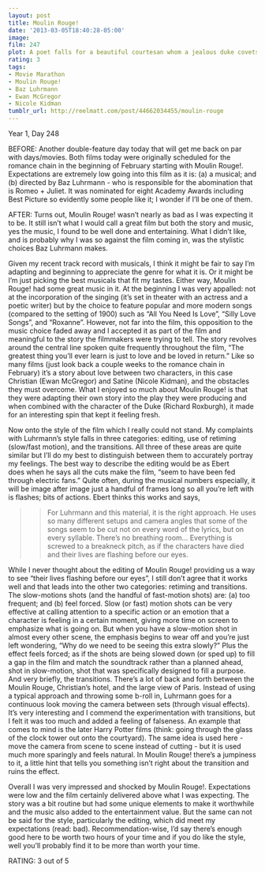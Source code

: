```yaml
---
layout: post
title: Moulin Rouge!
date: '2013-03-05T18:40:28-05:00'
image: 
film: 247
plot: A poet falls for a beautiful courtesan whom a jealous duke covets in this stylish musical, with music drawn from familiar 20th century sources.
rating: 3
tags:
- Movie Marathon
- Moulin Rouge!
- Baz Luhrmann
- Ewan McGregor
- Nicole Kidman
tumblr_url: http://reelmatt.com/post/44662034455/moulin-rouge
---
```


Year 1, Day 248

BEFORE: Another double-feature day today that will get me back on par with days/movies. Both films today were originally scheduled for the romance chain in the beginning of February starting with Moulin Rouge!. Expectations are extremely low going into this film as it is: (a) a musical; and (b) directed by Baz Luhrmann - who is responsible for the abomination that is Romeo + Juliet. It was nominated for eight Academy Awards including Best Picture so evidently some people like it; I wonder if I’ll be one of them.

AFTER: Turns out, Moulin Rouge! wasn’t nearly as bad as I was expecting it to be. It still isn’t what I would call a great film but both the story and music, yes the music, I found to be well done and entertaining. What I didn’t like, and is probably why I was so against the film coming in, was the stylistic choices Baz Luhrmann makes.

Given my recent track record with musicals, I think it might be fair to say I’m adapting and beginning to appreciate the genre for what it is. Or it might be I’m just picking the best musicals that fit my tastes. Either way, Moulin Rouge! had some great music in it. At the beginning I was very appalled: not at the incorporation of the singing (it’s set in theater with an actress and a poetic writer) but by the choice to feature popular and more modern songs (compared to the setting of 1900) such as “All You Need Is Love”, “Silly Love Songs”, and “Roxanne”. However, not far into the film, this opposition to the music choice faded away and I accepted it as part of the film and meaningful to the story the filmmakers were trying to tell. The story revolves around the central line spoken quite frequently throughout the film, “The greatest thing you’ll ever learn is just to love and be loved in return.” Like so many films (just look back a couple weeks to the romance chain in February) it’s a story about love between two characters, in this case Christian (Ewan McGregor) and Satine (Nicole Kidman), and the obstacles they must overcome. What I enjoyed so much about Moulin Rouge! is that they were adapting their own story into the play they were producing and when combined with the character of the Duke (Richard Roxburgh), it made for an interesting spin that kept it feeling fresh.

Now onto the style of the film which I really could not stand. My complaints with Luhrmann’s style falls in three categories: editing, use of retiming (slow/fast motion), and the transitions. All three of these areas are quite similar but I’ll do my best to distinguish between them to accurately portray my feelings. The best way to describe the editing would be as Ebert does when he says all the cuts make the film, “seem to have been fed through electric fans.” Quite often, during the musical numbers especially, it will be image after image just a handful of frames long so all you’re left with is flashes; bits of actions. Ebert thinks this works and says,

>>For Luhrmann and this material, it is the right approach. He uses so many different setups and camera angles that some of the songs seem to be cut not on every word of the lyrics, but on every syllable. There’s no breathing room… Everything is screwed to a breakneck pitch, as if the characters have died and their lives are flashing before our eyes.

While I never thought about the editing of Moulin Rouge! providing us a way to see “their lives flashing before our eyes”, I still don’t agree that it works well and that leads into the other two categories: retiming and transitions. The slow-motions shots (and the handful of fast-motion shots) are: (a) too frequent; and (b) feel forced. Slow (or fast) motion shots can be very effective at calling attention to a specific action or an emotion that a character is feeling in a certain moment, giving more time on screen to emphasize what is going on. But when you have a slow-motion shot in almost every other scene, the emphasis begins to wear off and you’re just left wondering, “Why do we need to be seeing this extra slowly?” Plus the effect feels forced; as if the shots are being slowed down (or sped up) to fill a gap in the film and match the soundtrack rather than a planned ahead, shot in slow-motion, shot that was specifically designed to fill a purpose. And very briefly, the transitions. There’s a lot of back and forth between the Moulin Rouge, Christian’s hotel, and the large view of Paris. Instead of using a typical approach and throwing some b-roll in, Luhrmann goes for a continuous look moving the camera between sets (through visual effects). It’s very interesting and I commend the experimentation with transitions, but I felt it was too much and added a feeling of falseness. An example that comes to mind is the later Harry Potter films (think: going through the glass of the clock tower out onto the courtyard). The same idea is used here - move the camera from scene to scene instead of cutting - but it is used much more sparingly and feels natural. In Moulin Rouge! there’s a jumpiness to it, a little hint that tells you something isn’t right about the transition and ruins the effect.

Overall I was very impressed and shocked by Moulin Rouge!. Expectations were low and the film certainly delivered above what I was expecting. The story was a bit routine but had some unique elements to make it worthwhile and the music also added to the entertainment value. But the same can not be said for the style, particularly the editing, which did meet my expectations (read: bad). Recommendation-wise, I’d say there’s enough good here to be worth two hours of your time and if you do like the style, well you’ll probably find it to be more than worth your time.

RATING: 3 out of 5
